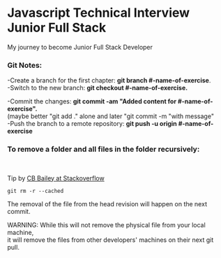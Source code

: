 # Javascript Technical Interview Junior Full Stack
My journey to become Junior Full Stack Developer


<h3>Git Notes:</h3>
-Create a branch for the first chapter: <b>git branch #-name-of-exercise</b>.<br>
-Switch to the new branch: <b>git checkout #-name-of-exercise.</b><br>

-Commit the changes: <b>git commit -am "Added content for #-name-of-exercise".</b><br>
(maybe better "git add ." alone and later "git commit -m "with message"<br>
-Push the branch to a remote repository: <b>git push -u origin #-name-of-exercise</b><br>


<h3>To remove a folder and all files in the folder recursively:</h3><br>

Tip by <a href="https://stackoverflow.com/questions/1274057/how-do-i-make-git-forget-about-a-file-that-was-tracked-but-is-now-in-gitignore">CB Bailey at Stackoverflow</a><br>

```
git rm -r --cached
```
The removal of the file from the head revision will happen on the next commit.<br>

WARNING: While this will not remove the physical file from your local machine,<br>
it will remove the files from other developers' machines on their next git pull.
